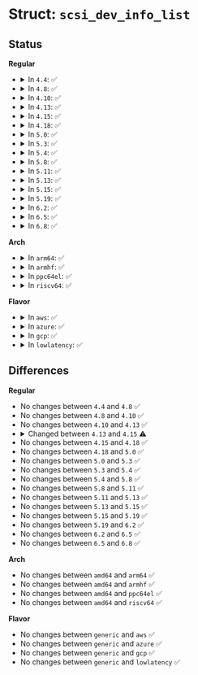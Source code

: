 # Struct: <code>scsi_dev_info_list</code>

## Status
<b>Regular</b>
<ul>
<li>
<details>
<summary>In <code>4.4</code>: ✅</summary>

```c
struct scsi_dev_info_list {
    struct list_head dev_info_list;
    char vendor[8];
    char model[16];
    unsigned int flags;
    unsigned int compatible;
};
```
</details>
</li>
<li>
<details>
<summary>In <code>4.8</code>: ✅</summary>

```c
struct scsi_dev_info_list {
    struct list_head dev_info_list;
    char vendor[8];
    char model[16];
    unsigned int flags;
    unsigned int compatible;
};
```
</details>
</li>
<li>
<details>
<summary>In <code>4.10</code>: ✅</summary>

```c
struct scsi_dev_info_list {
    struct list_head dev_info_list;
    char vendor[8];
    char model[16];
    unsigned int flags;
    unsigned int compatible;
};
```
</details>
</li>
<li>
<details>
<summary>In <code>4.13</code>: ✅</summary>

```c
struct scsi_dev_info_list {
    struct list_head dev_info_list;
    char vendor[8];
    char model[16];
    unsigned int flags;
    unsigned int compatible;
};
```
</details>
</li>
<li>
<details>
<summary>In <code>4.15</code>: ✅</summary>

```c
struct scsi_dev_info_list {
    struct list_head dev_info_list;
    char vendor[8];
    char model[16];
    blist_flags_t flags;
    unsigned int compatible;
};
```
</details>
</li>
<li>
<details>
<summary>In <code>4.18</code>: ✅</summary>

```c
struct scsi_dev_info_list {
    struct list_head dev_info_list;
    char vendor[8];
    char model[16];
    blist_flags_t flags;
    unsigned int compatible;
};
```
</details>
</li>
<li>
<details>
<summary>In <code>5.0</code>: ✅</summary>

```c
struct scsi_dev_info_list {
    struct list_head dev_info_list;
    char vendor[8];
    char model[16];
    blist_flags_t flags;
    unsigned int compatible;
};
```
</details>
</li>
<li>
<details>
<summary>In <code>5.3</code>: ✅</summary>

```c
struct scsi_dev_info_list {
    struct list_head dev_info_list;
    char vendor[8];
    char model[16];
    blist_flags_t flags;
    unsigned int compatible;
};
```
</details>
</li>
<li>
<details>
<summary>In <code>5.4</code>: ✅</summary>

```c
struct scsi_dev_info_list {
    struct list_head dev_info_list;
    char vendor[8];
    char model[16];
    blist_flags_t flags;
    unsigned int compatible;
};
```
</details>
</li>
<li>
<details>
<summary>In <code>5.8</code>: ✅</summary>

```c
struct scsi_dev_info_list {
    struct list_head dev_info_list;
    char vendor[8];
    char model[16];
    blist_flags_t flags;
    unsigned int compatible;
};
```
</details>
</li>
<li>
<details>
<summary>In <code>5.11</code>: ✅</summary>

```c
struct scsi_dev_info_list {
    struct list_head dev_info_list;
    char vendor[8];
    char model[16];
    blist_flags_t flags;
    unsigned int compatible;
};
```
</details>
</li>
<li>
<details>
<summary>In <code>5.13</code>: ✅</summary>

```c
struct scsi_dev_info_list {
    struct list_head dev_info_list;
    char vendor[8];
    char model[16];
    blist_flags_t flags;
    unsigned int compatible;
};
```
</details>
</li>
<li>
<details>
<summary>In <code>5.15</code>: ✅</summary>

```c
struct scsi_dev_info_list {
    struct list_head dev_info_list;
    char vendor[8];
    char model[16];
    blist_flags_t flags;
    unsigned int compatible;
};
```
</details>
</li>
<li>
<details>
<summary>In <code>5.19</code>: ✅</summary>

```c
struct scsi_dev_info_list {
    struct list_head dev_info_list;
    char vendor[8];
    char model[16];
    blist_flags_t flags;
    unsigned int compatible;
};
```
</details>
</li>
<li>
<details>
<summary>In <code>6.2</code>: ✅</summary>

```c
struct scsi_dev_info_list {
    struct list_head dev_info_list;
    char vendor[8];
    char model[16];
    blist_flags_t flags;
    unsigned int compatible;
};
```
</details>
</li>
<li>
<details>
<summary>In <code>6.5</code>: ✅</summary>

```c
struct scsi_dev_info_list {
    struct list_head dev_info_list;
    char vendor[8];
    char model[16];
    blist_flags_t flags;
    unsigned int compatible;
};
```
</details>
</li>
<li>
<details>
<summary>In <code>6.8</code>: ✅</summary>

```c
struct scsi_dev_info_list {
    struct list_head dev_info_list;
    char vendor[8];
    char model[16];
    blist_flags_t flags;
    unsigned int compatible;
};
```
</details>
</li>
</ul>
<b>Arch</b>
<ul>
<li>
<details>
<summary>In <code>arm64</code>: ✅</summary>

```c
struct scsi_dev_info_list {
    struct list_head dev_info_list;
    char vendor[8];
    char model[16];
    blist_flags_t flags;
    unsigned int compatible;
};
```
</details>
</li>
<li>
<details>
<summary>In <code>armhf</code>: ✅</summary>

```c
struct scsi_dev_info_list {
    struct list_head dev_info_list;
    char vendor[8];
    char model[16];
    blist_flags_t flags;
    unsigned int compatible;
};
```
</details>
</li>
<li>
<details>
<summary>In <code>ppc64el</code>: ✅</summary>

```c
struct scsi_dev_info_list {
    struct list_head dev_info_list;
    char vendor[8];
    char model[16];
    blist_flags_t flags;
    unsigned int compatible;
};
```
</details>
</li>
<li>
<details>
<summary>In <code>riscv64</code>: ✅</summary>

```c
struct scsi_dev_info_list {
    struct list_head dev_info_list;
    char vendor[8];
    char model[16];
    blist_flags_t flags;
    unsigned int compatible;
};
```
</details>
</li>
</ul>
<b>Flavor</b>
<ul>
<li>
<details>
<summary>In <code>aws</code>: ✅</summary>

```c
struct scsi_dev_info_list {
    struct list_head dev_info_list;
    char vendor[8];
    char model[16];
    blist_flags_t flags;
    unsigned int compatible;
};
```
</details>
</li>
<li>
<details>
<summary>In <code>azure</code>: ✅</summary>

```c
struct scsi_dev_info_list {
    struct list_head dev_info_list;
    char vendor[8];
    char model[16];
    blist_flags_t flags;
    unsigned int compatible;
};
```
</details>
</li>
<li>
<details>
<summary>In <code>gcp</code>: ✅</summary>

```c
struct scsi_dev_info_list {
    struct list_head dev_info_list;
    char vendor[8];
    char model[16];
    blist_flags_t flags;
    unsigned int compatible;
};
```
</details>
</li>
<li>
<details>
<summary>In <code>lowlatency</code>: ✅</summary>

```c
struct scsi_dev_info_list {
    struct list_head dev_info_list;
    char vendor[8];
    char model[16];
    blist_flags_t flags;
    unsigned int compatible;
};
```
</details>
</li>
</ul>

## Differences
<b>Regular</b>
<ul>
<li>
No changes between <code>4.4</code> and <code>4.8</code> ✅
</li>
<li>
No changes between <code>4.8</code> and <code>4.10</code> ✅
</li>
<li>
No changes between <code>4.10</code> and <code>4.13</code> ✅
</li>
<li>
<details>
<summary>Changed between <code>4.13</code> and <code>4.15</code> ⚠️</summary>
<ul>
<li>
<b>Field type changed. </b>
<code>unsigned int flags</code> ➡️ <code>blist_flags_t flags</code>
</li>
</ul>
</details>
</li>
<li>
No changes between <code>4.15</code> and <code>4.18</code> ✅
</li>
<li>
No changes between <code>4.18</code> and <code>5.0</code> ✅
</li>
<li>
No changes between <code>5.0</code> and <code>5.3</code> ✅
</li>
<li>
No changes between <code>5.3</code> and <code>5.4</code> ✅
</li>
<li>
No changes between <code>5.4</code> and <code>5.8</code> ✅
</li>
<li>
No changes between <code>5.8</code> and <code>5.11</code> ✅
</li>
<li>
No changes between <code>5.11</code> and <code>5.13</code> ✅
</li>
<li>
No changes between <code>5.13</code> and <code>5.15</code> ✅
</li>
<li>
No changes between <code>5.15</code> and <code>5.19</code> ✅
</li>
<li>
No changes between <code>5.19</code> and <code>6.2</code> ✅
</li>
<li>
No changes between <code>6.2</code> and <code>6.5</code> ✅
</li>
<li>
No changes between <code>6.5</code> and <code>6.8</code> ✅
</li>
</ul>
<b>Arch</b>
<ul>
<li>
No changes between <code>amd64</code> and <code>arm64</code> ✅
</li>
<li>
No changes between <code>amd64</code> and <code>armhf</code> ✅
</li>
<li>
No changes between <code>amd64</code> and <code>ppc64el</code> ✅
</li>
<li>
No changes between <code>amd64</code> and <code>riscv64</code> ✅
</li>
</ul>
<b>Flavor</b>
<ul>
<li>
No changes between <code>generic</code> and <code>aws</code> ✅
</li>
<li>
No changes between <code>generic</code> and <code>azure</code> ✅
</li>
<li>
No changes between <code>generic</code> and <code>gcp</code> ✅
</li>
<li>
No changes between <code>generic</code> and <code>lowlatency</code> ✅
</li>
</ul>
